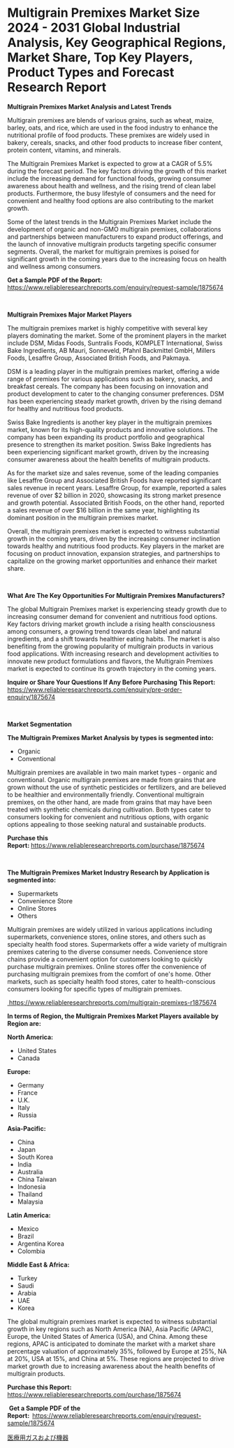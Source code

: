 <p><h1>Multigrain Premixes Market Size 2024 - 2031 Global Industrial Analysis, Key Geographical Regions, Market Share, Top Key Players, Product Types and Forecast Research Report</h1></p><p><strong>Multigrain Premixes Market Analysis and Latest Trends</strong></p>
<p><p>Multigrain premixes are blends of various grains, such as wheat, maize, barley, oats, and rice, which are used in the food industry to enhance the nutritional profile of food products. These premixes are widely used in bakery, cereals, snacks, and other food products to increase fiber content, protein content, vitamins, and minerals.</p><p>The Multigrain Premixes Market is expected to grow at a CAGR of 5.5% during the forecast period. The key factors driving the growth of this market include the increasing demand for functional foods, growing consumer awareness about health and wellness, and the rising trend of clean label products. Furthermore, the busy lifestyle of consumers and the need for convenient and healthy food options are also contributing to the market growth.</p><p>Some of the latest trends in the Multigrain Premixes Market include the development of organic and non-GMO multigrain premixes, collaborations and partnerships between manufacturers to expand product offerings, and the launch of innovative multigrain products targeting specific consumer segments. Overall, the market for multigrain premixes is poised for significant growth in the coming years due to the increasing focus on health and wellness among consumers.</p></p>
<p><strong>Get a Sample PDF of the Report:&nbsp;</strong> <a href="https://www.reliableresearchreports.com/enquiry/request-sample/1875674">https://www.reliableresearchreports.com/enquiry/request-sample/1875674</a></p>
<p>&nbsp;</p>
<p><strong>Multigrain Premixes Major Market Players</strong></p>
<p><p>The multigrain premixes market is highly competitive with several key players dominating the market. Some of the prominent players in the market include DSM, Midas Foods, Suntralis Foods, KOMPLET International, Swiss Bake Ingredients, AB Mauri, Sonneveld, Pfahnl Backmittel GmbH, Millers Foods, Lesaffre Group, Associated British Foods, and Pakmaya.</p><p>DSM is a leading player in the multigrain premixes market, offering a wide range of premixes for various applications such as bakery, snacks, and breakfast cereals. The company has been focusing on innovation and product development to cater to the changing consumer preferences. DSM has been experiencing steady market growth, driven by the rising demand for healthy and nutritious food products.</p><p>Swiss Bake Ingredients is another key player in the multigrain premixes market, known for its high-quality products and innovative solutions. The company has been expanding its product portfolio and geographical presence to strengthen its market position. Swiss Bake Ingredients has been experiencing significant market growth, driven by the increasing consumer awareness about the health benefits of multigrain products.</p><p>As for the market size and sales revenue, some of the leading companies like Lesaffre Group and Associated British Foods have reported significant sales revenue in recent years. Lesaffre Group, for example, reported a sales revenue of over $2 billion in 2020, showcasing its strong market presence and growth potential. Associated British Foods, on the other hand, reported a sales revenue of over $16 billion in the same year, highlighting its dominant position in the multigrain premixes market.</p><p>Overall, the multigrain premixes market is expected to witness substantial growth in the coming years, driven by the increasing consumer inclination towards healthy and nutritious food products. Key players in the market are focusing on product innovation, expansion strategies, and partnerships to capitalize on the growing market opportunities and enhance their market share.</p></p>
<p>&nbsp;</p>
<p><strong>What Are The Key Opportunities For Multigrain Premixes Manufacturers?</strong></p>
<p><p>The global Multigrain Premixes market is experiencing steady growth due to increasing consumer demand for convenient and nutritious food options. Key factors driving market growth include a rising health consciousness among consumers, a growing trend towards clean label and natural ingredients, and a shift towards healthier eating habits. The market is also benefiting from the growing popularity of multigrain products in various food applications. With increasing research and development activities to innovate new product formulations and flavors, the Multigrain Premixes market is expected to continue its growth trajectory in the coming years.</p></p>
<p><strong>Inquire or Share Your Questions If Any Before Purchasing This Report:</strong> <a href="https://www.reliableresearchreports.com/enquiry/pre-order-enquiry/1875674">https://www.reliableresearchreports.com/enquiry/pre-order-enquiry/1875674</a></p>
<p>&nbsp;</p>
<p><strong>Market Segmentation</strong></p>
<p><strong>The Multigrain Premixes Market Analysis by types is segmented into:</strong></p>
<p><ul><li>Organic</li><li>Conventional</li></ul></p>
<p><p>Multigrain premixes are available in two main market types - organic and conventional. Organic multigrain premixes are made from grains that are grown without the use of synthetic pesticides or fertilizers, and are believed to be healthier and environmentally friendly. Conventional multigrain premixes, on the other hand, are made from grains that may have been treated with synthetic chemicals during cultivation. Both types cater to consumers looking for convenient and nutritious options, with organic options appealing to those seeking natural and sustainable products.</p></p>
<p><strong>Purchase this Report:&nbsp;</strong><a href="https://www.reliableresearchreports.com/purchase/1875674">https://www.reliableresearchreports.com/purchase/1875674</a></p>
<p>&nbsp;</p>
<p><strong>The Multigrain Premixes Market Industry Research by Application is segmented into:</strong></p>
<p><ul><li>Supermarkets</li><li>Convenience Store</li><li>Online Stores</li><li>Others</li></ul></p>
<p><p>Multigrain premixes are widely utilized in various applications including supermarkets, convenience stores, online stores, and others such as specialty health food stores. Supermarkets offer a wide variety of multigrain premixes catering to the diverse consumer needs. Convenience store chains provide a convenient option for customers looking to quickly purchase multigrain premixes. Online stores offer the convenience of purchasing multigrain premixes from the comfort of one's home. Other markets, such as specialty health food stores, cater to health-conscious consumers looking for specific types of multigrain premixes.</p></p>
<p><a href="https://www.reliableresearchreports.com/multigrain-premixes-r1875674">&nbsp;https://www.reliableresearchreports.com/multigrain-premixes-r1875674</a></p>
<p><strong>In terms of Region, the Multigrain Premixes Market Players available by Region are:</strong></p>
<p>
    <p> <strong> North America: </strong>
        <ul>
            <li>United States</li>
            <li>Canada</li>
        </ul>
        </p> 
    <p> <strong> Europe: </strong>
        <ul>
            <li>Germany</li>
            <li>France</li>
            <li>U.K.</li>
            <li>Italy</li>
            <li>Russia</li>
        </ul>
        </p> 
    <p> <strong> Asia-Pacific: </strong>
        <ul>
            <li>China</li>
            <li>Japan</li>
            <li>South Korea</li>
            <li>India</li>
            <li>Australia</li>
            <li>China Taiwan</li>
            <li>Indonesia</li>
            <li>Thailand</li>
            <li>Malaysia</li>
        </ul>
        </p> 
    <p> <strong> Latin America: </strong>
        <ul>
            <li>Mexico</li>
            <li>Brazil</li>
            <li>Argentina Korea</li>
            <li>Colombia</li>
        </ul>
        </p> 
    <p> <strong> Middle East & Africa: </strong>
        <ul>
            <li>Turkey</li>
            <li>Saudi</li>
            <li>Arabia</li>
            <li>UAE</li>
            <li>Korea</li>
        </ul>
    </p>
    </p>
<p><p>The global multigrain premixes market is expected to witness substantial growth in key regions such as North America (NA), Asia Pacific (APAC), Europe, the United States of America (USA), and China. Among these regions, APAC is anticipated to dominate the market with a market share percentage valuation of approximately 35%, followed by Europe at 25%, NA at 20%, USA at 15%, and China at 5%. These regions are projected to drive market growth due to increasing awareness about the health benefits of multigrain products.</p></p>
<p><strong>Purchase this Report: </strong><a href="https://www.reliableresearchreports.com/purchase/1875674">https://www.reliableresearchreports.com/purchase/1875674</a></p>
<p>&nbsp;<strong>Get a Sample PDF of the Report:&nbsp;&nbsp;</strong><a href="https://www.reliableresearchreports.com/enquiry/request-sample/1875674">https://www.reliableresearchreports.com/enquiry/request-sample/1875674</a></p>
<p><strong></strong></p>
<p><p><a href="https://github.com/one-cool-chick/Market-Research-Report-List-1/blob/main/911092619822.md">医療用ガスおよび機器</a></p></p>